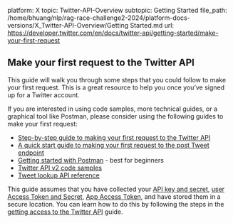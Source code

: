 platform: X
topic: Twitter-API-Overview
subtopic: Getting Started
file_path: /home/bhuang/nlp/rag-race-challenge2-2024/platform-docs-versions/X_Twitter-API-Overview/Getting Started.md
url: https://developer.twitter.com/en/docs/twitter-api/getting-started/make-your-first-request


## Make your first request to the Twitter API

This guide will walk you through some steps that you could follow to make your first request. This is a great resource to help you once you’ve signed up for a Twitter account. 

If you are interested in using code samples, more technical guides, or a graphical tool like Postman, please consider using the following guides to make your first request:

* [Step-by-step guide to making your first request to the Twitter API](https://developer.twitter.com/content/developer-twitter/en/docs/tutorials/step-by-step-guide-to-making-your-first-request-to-the-twitter-api-v2)
* [A quick start guide to making your first request to the post Tweet endpoint](https://developer.twitter.com/content/developer-twitter/en/docs/twitter-api/tweets/manage-tweets/quick-start)
* [Getting started with Postman](https://developer.twitter.com/content/developer-twitter/en/docs/tutorials/postman-getting-started) - best for beginners
* [Twitter API v2 code samples](https://github.com/twitterdev/Twitter-API-v2-sample-code)
* [Tweet lookup API reference](https://developer.twitter.com/en/docs/twitter-api/tweets/lookup/api-reference)  
      
    

This guide assumes that you have collected your [API key and secret](https://developer.twitter.com/en/docs/authentication/oauth-1-0a/api-key-and-secret), [user Access Token and Secret](https://developer.twitter.com/en/docs/authentication/oauth-1-0a/obtaining-user-access-tokens), [App Access Token](https://developer.twitter.com/en/docs/authentication/oauth-2-0/bearer-tokens), and have stored them in a secure location. You can learn how to do this by following the steps in the [getting access to the Twitter API](https://developer.twitter.com/en/docs/twitter-api/getting-started/getting-access-to-the-twitter-api) guide.